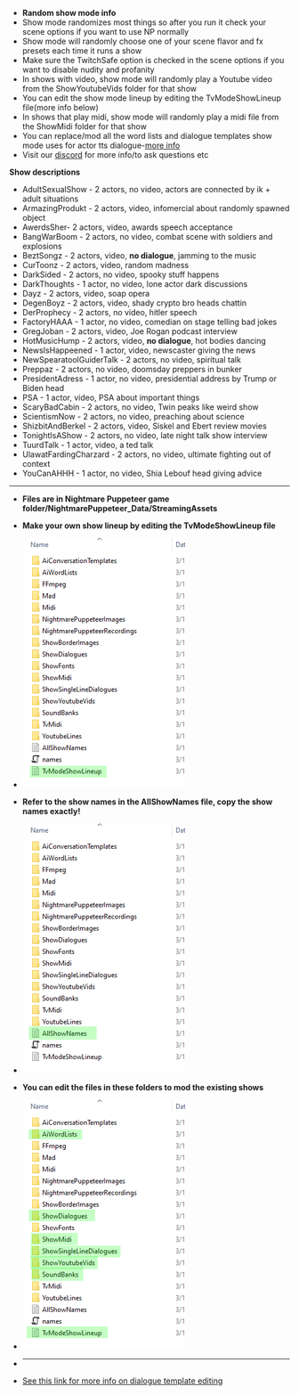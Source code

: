* **Random show mode info**
* Show mode randomizes most things so after you run it check your scene options if you want to use NP normally
* Show mode will randomly choose one of your scene flavor and fx presets each time it runs a show
* Make sure the TwitchSafe option is checked in the scene options if you want to disable nudity and profanity
* In shows with video, show mode will randomly play a Youtube video from the ShowYoutubeVids folder for that show
* You can edit the show mode lineup by editing the TvModeShowLineup file(more info below)
* In shows that play midi, show mode will randomly play a midi file from the ShowMidi folder for that show
* You can replace/mod all the word lists and dialogue templates show mode uses for actor tts dialogue-[more info](https://github.com/mdotstrange/NightmarePuppeteerPublic/blob/master/DialogueTemplates.md)
* Visit our [discord](https://discord.gg/KRrXChuR6p) for more info/to ask questions etc 


**Show descriptions**

* AdultSexualShow - 2 actors, no video, actors are connected by ik + adult situations
* ArmazingProdukt - 2 actors, video, infomercial about randomly spawned object
* AwerdsSher- 2 actors, video, awards speech acceptance
* BangWarBoom - 2 actors, no video, combat scene with soldiers and explosions
* BeztSongz - 2 actors, video, **no dialogue**, jamming to the music
* CurToonz - 2 actors, video, random madness
* DarkSided - 2 actors, no video, spooky stuff happens
* DarkThoughts - 1 actor, no video, lone actor dark discussions
* Dayz - 2 actors, video, soap opera
* DegenBoyz - 2 actors, video, shady crypto bro heads chattin
* DerProphecy - 2 actors, no video, hitler speech
* FactoryHAAA - 1 actor, no video, comedian on stage telling bad jokes
* GregJoban - 2 actors, video, Joe Rogan podcast interview
* HotMusicHump - 2 actors, video, **no dialogue**, hot bodies dancing
* NewsIsHappeened - 1 actor, video, newscaster giving the news
* NewSpearatoolGuiderTalk - 2 actors, no video, spiritual talk
* Preppaz - 2 actors, no video, doomsday preppers in bunker
* PresidentAdress - 1 actor, no video, presidential address by Trump or Biden head
* PSA - 1 actor, video, PSA about important things
* ScaryBadCabin - 2 actors, no video, Twin peaks like weird show
* ScientismNow - 2 actors, no video, preaching about science
* ShizbitAndBerkel - 2 actors, video, Siskel and Ebert review movies
* TonightIsAShow - 2 actors, no video,  late night talk show interview
* TuurdTalk - 1 actor, video, a ted talk
* UlawatFardingCharzard - 2 actors, no video, ultimate fighting out of context
* YouCanAHHH - 1 actor, no video, Shia Lebouf head giving advice
---------------
* **Files are in Nightmare Puppeteer game folder/NightmarePuppeteer_Data/StreamingAssets**

* **Make your own show lineup by editing the TvModeShowLineup file**
* ![](https://github.com/mdotstrange/NightmarePuppeteerPublic/blob/master/Files/Luneup.png)
* **Refer to the show names in the AllShowNames file, copy the show names exactly!**
* ![](https://github.com/mdotstrange/NightmarePuppeteerPublic/blob/master/Files/Names.png)
* **You can edit the files in these folders to mod the existing shows**
* ![](https://github.com/mdotstrange/NightmarePuppeteerPublic/blob/master/Files/MODDD1.png)
* --------------------
* [See this link for more info on dialogue template editing](https://github.com/mdotstrange/NightmarePuppeteerPublic/blob/master/DialogueTemplates.md)
